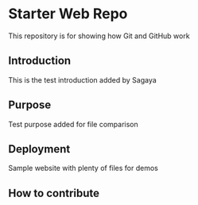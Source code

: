 # Starter Web Repo

This repository is for showing how Git and GitHub work
## Introduction
This is the test introduction added by Sagaya

## Purpose
Test purpose added for file comparison

## Deployment

Sample website with plenty of files for demos
## How to contribute